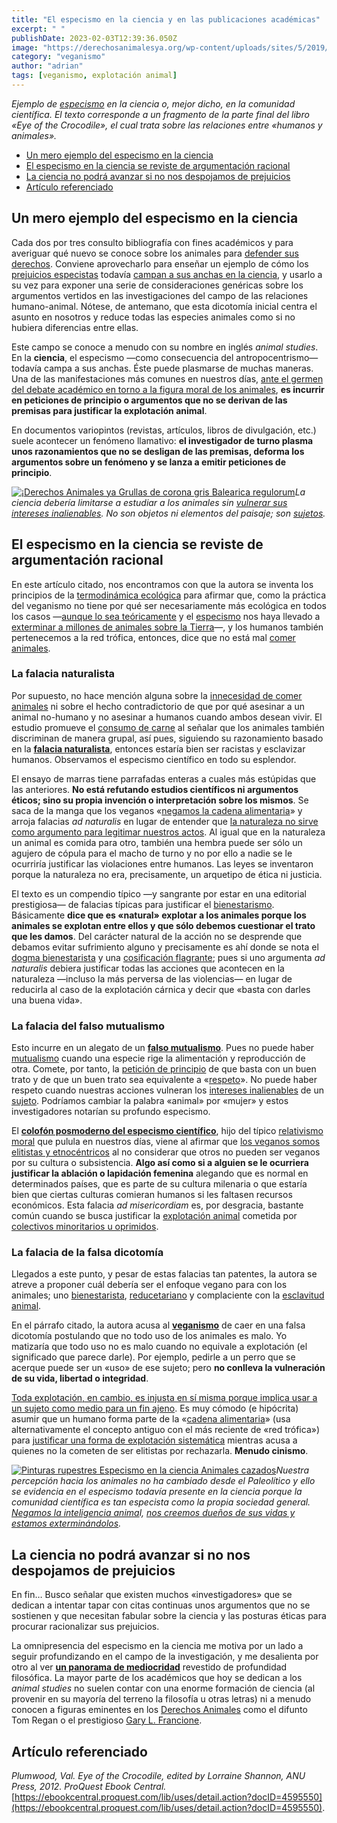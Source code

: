 ```yaml
---
title: "El especismo en la ciencia y en las publicaciones académicas"
excerpt: " "
publishDate: 2023-02-03T12:39:36.050Z
image: "https://derechosanimalesya.org/wp-content/uploads/sites/5/2019/01/Fragmento-especista-de-Eye-of-the-Crocodile.webp"
category: "veganismo"
author: "adrian"
tags: [veganismo, explotación animal]
---
```

_Ejemplo de [especismo](https://derechosanimalesya.org/que-es-el-especismo/) en la ciencia o, mejor dicho, en la comunidad científica. El texto corresponde a un fragmento de la parte final del libro «Eye of the Crocodile», el cual trata sobre las relaciones entre «humanos y animales»._

- [Un mero ejemplo del especismo en la ciencia](https://derechosanimalesya.org/el-especismo-en-la-ciencia-y-en-las-publicaciones-academicas/#Un_mero_ejemplo_del_especismo_en_la_ciencia "Un mero ejemplo del especismo en la ciencia")
- [El especismo en la ciencia se reviste de argumentación racional](https://derechosanimalesya.org/el-especismo-en-la-ciencia-y-en-las-publicaciones-academicas/#El_especismo_en_la_ciencia_se_reviste_de_argumentacion_racional "El especismo en la ciencia se reviste de argumentación racional")
- [La ciencia no podrá avanzar si no nos despojamos de prejuicios](https://derechosanimalesya.org/el-especismo-en-la-ciencia-y-en-las-publicaciones-academicas/#La_ciencia_no_podra_avanzar_si_no_nos_despojamos_de_prejuicios "La ciencia no podrá avanzar si no nos despojamos de prejuicios")
- [Artículo referenciado](https://derechosanimalesya.org/el-especismo-en-la-ciencia-y-en-las-publicaciones-academicas/#Articulo_referenciado "Artículo referenciado")

## Un mero ejemplo del especismo en la ciencia

Cada dos por tres consulto bibliografía con fines académicos y para averiguar qué nuevo se conoce sobre los animales para [defender sus derechos](https://derechosanimalesya.org/introduccion-a-los-derechos-animales/). Conviene aprovecharlo para enseñar un ejemplo de cómo los [prejuicios especistas](https://derechosanimalesya.org/que-es-el-especismo/) todavía [campan a sus anchas en la ciencia](https://derechosanimalesya.org/el-antropocentrismo-en-la-ciencia-un-mal-inevitable/), y usarlo a su vez para exponer una serie de consideraciones genéricas sobre los argumentos vertidos en las investigaciones del campo de las relaciones humano-animal. Nótese, de antemano, que esta dicotomía inicial centra el asunto en nosotros y reduce todas las especies animales como si no hubiera diferencias entre ellas.

Este campo se conoce a menudo con su nombre en inglés _animal studies_. En la **ciencia**, el especismo —como consecuencia del antropocentrismo— todavía campa a sus anchas. Éste puede plasmarse de muchas maneras. Una de las manifestaciones más comunes en nuestros días, [ante el germen del debate académico en torno a la figura moral de los animales](https://filosofiavegana.blogspot.com/2019/07/comte-sponville-y-la-cuestion-del.html), **es incurrir en peticiones de principio o argumentos que no se derivan de las premisas para justificar la explotación animal**.

En documentos variopintos (revistas, artículos, libros de divulgación, etc.) suele acontecer un fenómeno llamativo: **el investigador de turno plasma unos razonamientos que no se desligan de las premisas, deforma los argumentos sobre un fenómeno y se lanza a emitir peticiones de principio**.

[![¡Derechos Animales ya Grullas de corona gris Balearica regulorum](https://derechosanimalesya.org/wp-content/uploads/sites/5/2019/01/%C2%A1Derechos-Animales-ya-Grullas-de-corona-gris-Balearica-regulorum.webp "El especismo en la ciencia y en las publicaciones académicas 10")](https://derechosanimalesya.org/wp-content/uploads/sites/5/2019/01/%C2%A1Derechos-Animales-ya-Grullas-de-corona-gris-Balearica-regulorum.webp)_La ciencia debería limitarse a estudiar a los animales sin [vulnerar sus intereses inalienables](https://derechosanimalesya.org/traicionamos-a-los-animales/). No son objetos ni elementos del paisaje; son [sujetos](https://derechosanimalesya.org/los-derechos-individuales-y-el-software-libre/)._

## El especismo en la ciencia se reviste de argumentación racional

En este artículo citado, nos encontramos con que la autora se inventa los principios de la [termodinámica ecológica](https://derechosanimalesya.org/acercamiento-de-los-derechos-animales-a-la-gestion-ambiental/) para afirmar que, como la práctica del veganismo no tiene por qué ser necesariamente más ecológica en todos los casos —[aunque lo sea teóricamente](https://filosofiavegana.blogspot.com/2015/08/la-confusion-de-claudio-bertonatti.html) y el [especismo](https://derechosanimalesya.org/que-es-el-especismo/) nos haya llevado a [exterminar a millones de animales sobre la Tierra](https://derechosanimalesya.org/la-biomasa-y-el-exterminio-de-los-animales-salvajes/)—, y los humanos también pertenecemos a la red trófica, entonces, dice que no está mal [comer animales](https://derechosanimalesya.org/comer-carne-es-una-decision-personal/).

### La falacia naturalista

Por supuesto, no hace mención alguna sobre la [innecesidad de comer animales](http://lluvia-con-truenos.blogspot.com/p/nutricion.html) ni sobre el hecho contradictorio de que por qué asesinar a un animal no-humano y no asesinar a humanos cuando ambos desean vivir. El estudio promueve el [consumo de carne](https://derechosanimalesya.org/comer-carne-es-una-decision-personal/) al señalar que los animales también discriminan de manera grupal, así pues, siguiendo su razonamiento basado en la [**falacia naturalista**](https://derechosanimalesya.org/la-falacia-naturalista-como-argumento-para-excusar-la-explotacion-animal/), entonces estaría bien ser racistas y esclavizar humanos. Observamos el especismo científico en todo su esplendor.

El ensayo de marras tiene parrafadas enteras a cuales más estúpidas que las anteriores. **No está refutando estudios científicos ni argumentos éticos; sino su propia invención o interpretación sobre los mismos**. Se saca de la manga que los veganos «[negamos la cadena alimentaria](https://derechosanimalesya.org/el-fijismo-ecologista-y-otras-creencias-anticientificas/)» y arroja falacias _ad naturalis_ en lugar de entender que [la naturaleza no sirve como argumento para legitimar nuestros actos](https://derechosanimalesya.org/los-intereses-inalienables-definicion-y-fundamentos/). Al igual que en la naturaleza un animal es comida para otro, también una hembra puede ser sólo un agujero de cópula para el macho de turno y no por ello a nadie se le ocurriría justificar las violaciones entre humanos. Las leyes se inventaron porque la naturaleza no era, precisamente, un arquetipo de ética ni justicia.

El texto es un compendio típico —y sangrante por estar en una editorial prestigiosa— de falacias típicas para justificar el [bienestarismo](https://derechosanimalesya.org/los-tres-movimientos-del-animalismo/). Básicamente **dice que es «natural» explotar a los animales porque los animales se explotan entre ellos y que sólo debemos cuestionar el trato que les damos**. Del carácter natural de la acción no se desprende que debamos evitar sufrimiento alguno y precisamente es ahí donde se nota el [dogma bienestarista](https://derechosanimalesya.org/el-fraude-del-bienestar-animal-y-de-la-carne-ecologica/) y una [cosificación flagrante](https://derechosanimalesya.org/humanizacion-animalizacion-y-cosificacion/); pues si uno argumenta _ad naturalis_ debiera justificar todas las acciones que acontecen en la naturaleza —incluso la más perversa de las violencias— en lugar de reducirla al caso de la explotación cárnica y decir que «basta con darles una buena vida».

### La falacia del falso mutualismo

Esto incurre en un alegato de un [**falso mutualismo**](https://derechosanimalesya.org/especistas-en-accion-el-especismo-ecologico/). Pues no puede haber [mutualismo](https://derechosanimalesya.org/la-esclavitud-de-los-animales-domesticados/) cuando una especie rige la alimentación y reproducción de otra. Comete, por tanto, la [petición de principio](https://derechosanimalesya.org/las-falacias-dialecticas-mas-comunes-para-justificar-la-explotacion-animal/) de que basta con un buen trato y de que un buen trato sea equivalente a «[respeto](https://derechosanimalesya.org/los-animales-merecen-respeto-no-necesariamente-amor-ni-compasion/)». No puede haber respeto cuando nuestras acciones vulneran los [intereses inalienables](https://derechosanimalesya.org/los-intereses-inalienables-definicion-y-fundamentos/) de un [sujeto](https://derechosanimalesya.org/el-principio-de-igualdad-para-otros-animales/). Podríamos cambiar la palabra «animal» por «mujer» y estos investigadores notarían su profundo especismo.

El [**colofón posmoderno del especismo científico**](https://derechosanimalesya.org/la-discriminacion-moral-historia-sociologia-y-psicologia-humana/), hijo del típico [relativismo moral](http://filosofiavegana.blogspot.com/2013/07/el-origen-de-la-moral.html) que pulula en nuestros días, viene al afirmar que [los veganos somos elitistas y etnocéntricos](https://derechosanimalesya.org/la-argucia-de-las-organizaciones-animalistas/) al no considerar que otros no pueden ser veganos por su cultura o subsistencia. **Algo así como si a alguien se le ocurriera justificar la ablación o lapidación femenina** alegando que es normal en determinados países, que es parte de su cultura milenaria o que estaría bien que ciertas culturas comieran humanos si les faltasen recursos económicos. Esta falacia _ad misericordiam_ es, por desgracia, bastante común cuando se busca justificar la [explotación animal](https://derechosanimalesya.org/que-es-la-explotacion-animal-por-que-es-inmoral/) cometida por [colectivos minoritarios u oprimidos](https://derechosanimalesya.org/una-vision-romantica-de-la-esclavitud-animal/).

### La falacia de la falsa dicotomía

Llegados a este punto, y pesar de estas falacias tan patentes, la autora se atreve a proponer cuál debería ser el enfoque vegano para con los animales; uno [bienestarista](https://derechosanimalesya.org/el-bienestar-de-los-animales-de-granja-es-un-fraude/), [reducetariano](https://derechosanimalesya.org/reducetarianismo-el-nuevo-negocio-de-la-hipocresia/) y complaciente con la [esclavitud animal](https://derechosanimalesya.org/la-esclavitud-animal-existe-y-es-tan-injusta-como-la-esclavitud-humana/).

En el párrafo citado, la autora acusa al **[veganismo](https://derechosanimalesya.org/que-es-el-veganismo-y-como-llevarlo-a-la-practica/)** de caer en una falsa dicotomía postulando que no todo uso de los animales es malo. Yo matizaría que todo uso no es malo cuando no equivale a explotación (el significado que parece darle). Por ejemplo, pedirle a un perro que se acerque puede ser un «uso» de ese sujeto; pero **no conlleva la vulneración de su vida, libertad o integridad**.

[Toda explotación, en cambio, es injusta en sí misma porque implica usar a un sujeto como medio para un fin ajeno](https://derechosanimalesya.org/el-principio-de-igualdad-hacia-los-animales/). Es muy cómodo (e hipócrita) asumir que un humano forma parte de la «[cadena alimentaria](http://lluvia-con-truenos.blogspot.com/2015/05/la-cadenacantinela-alimenticia.html)» (usa alternativamente el concepto antiguo con el más reciente de «red trófica») para [justificar una forma de explotación sistemática](https://derechosanimalesya.org/el-fraude-del-bienestar-animal-y-de-la-carne-ecologica/) mientras acusa a quienes no la cometen de ser elitistas por rechazarla. **Menudo cinismo**.

[![Pinturas rupestres  Especismo en la ciencia  Animales cazados](https://derechosanimalesya.org/wp-content/uploads/sites/5/2019/01/%C2%A1Derechos-Animales-ya-Pinturas-rupestres.webp "El especismo en la ciencia y en las publicaciones académicas 11")](https://derechosanimalesya.org/wp-content/uploads/sites/5/2019/01/%C2%A1Derechos-Animales-ya-Pinturas-rupestres.webp)_Nuestra percepción hacia los animales no ha cambiado desde el Paleolítico y ello se evidencia en el especismo todavía presente en la ciencia porque la comunidad científica es tan especista como la propia sociedad general. [Negamos la inteligencia anima](https://derechosanimalesya.org/la-inteligencia-animal-lloyd-morgan-y-el-negacionismo-cientifico/)l, [nos creemos dueños de sus vidas y estamos exterminándolos](https://derechosanimalesya.org/la-biomasa-y-el-exterminio-de-los-animales-salvajes/)._

## La ciencia no podrá avanzar si no nos despojamos de prejuicios

En fin… Busco señalar que existen muchos «investigadores» que se dedican a intentar tapar con citas continuas unos argumentos que no se sostienen y que necesitan fabular sobre la ciencia y las posturas éticas para procurar racionalizar sus prejuicios.

La omnipresencia del especismo en la ciencia me motiva por un lado a seguir profundizando en el campo de la investigación, y me desalienta por otro al ver [**un panorama de mediocridad**](https://derechosanimalesya.org/la-victimizacion-de-los-explotadores/) revestido de profundidad filosófica. La mayor parte de los académicos que hoy se dedican a los _animal studies_ no suelen contar con una enorme formación de ciencia (al provenir en su mayoría del terreno la filosofía u otras letras) ni a menudo conocen a figuras eminentes en los [Derechos Animales](https://derechosanimalesya.org/introduccion-a-los-derechos-animales/) como el difunto Tom Regan o el prestigioso [Gary L. Francione](https://derechosanimalesya.org/gary-francione-y-los-seis-principios-del-abolicionismo/).

## Artículo referenciado

_Plumwood, Val. Eye of the Crocodile, edited by Lorraine Shannon, ANU Press, 2012. ProQuest Ebook Central._  
[https://ebookcentral.proquest.com/lib/uses/detail.action?docID=4595550](https://ebookcentral.proquest.com/lib/uses/detail.action?docID=4595550).